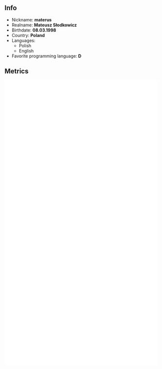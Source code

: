 ## Info

* Nickname: **materus** 
* Realname: **Mateusz Słodkowicz**
* Birthdate: **08.03.1998**
* Country: **Poland**
* Languages:
    * Polish
    * English 
* Favorite programming language: **D**

## Metrics

![Metrics](/github-metrics.svg)
